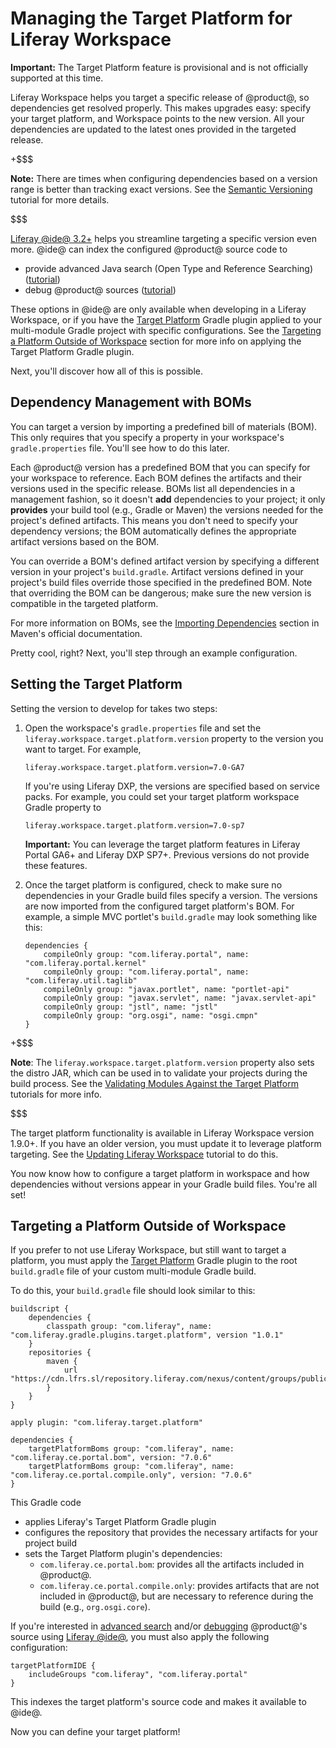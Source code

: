 # Managing the Target Platform for Liferay Workspace [](id=managing-the-target-platform-for-liferay-workspace)

**Important:** The Target Platform feature is provisional and is not officially
supported at this time.

Liferay Workspace helps you target a specific release of @product@, so
dependencies get resolved properly. This makes upgrades easy: specify your
target platform, and Workspace points to the new version. All your dependencies
are updated to the latest ones provided in the targeted release.

+$$$

**Note:** There are times when configuring dependencies based on a version range
is better than tracking exact versions. See the
[Semantic Versioning](/develop/tutorials/-/knowledge_base/7-0/semantic-versioning)
tutorial for more details.

$$$

[Liferay @ide@ 3.2+](/develop/tutorials/-/knowledge_base/7-1/liferay-ide) 
helps you streamline targeting a specific version even more. @ide@ can index the
configured @product@ source code to

- provide advanced Java search (Open Type and Reference Searching)
  ([tutorial](/develop/tutorials/-/knowledge_base/7-0/searching-product-source-in-liferay-ide))
- debug @product@ sources
  ([tutorial](/develop/tutorials/-/knowledge_base/7-0/debugging-product-source-in-liferay-ide))

These options in @ide@ are only available when developing in a Liferay
Workspace, or if you have the
[Target Platform](/develop/reference/-/knowledge_base/7-0/target-platform-gradle-plugin)
Gradle plugin applied to your multi-module Gradle project with specific
configurations. See the
[Targeting a Platform Outside of Workspace](#targeting-a-platform-outside-of-workspace)
section for more info on applying the Target Platform Gradle plugin.

Next, you'll discover how all of this is possible.

## Dependency Management with BOMs [](id=dependency-management-with-boms)

You can target a version by importing a predefined bill of materials (BOM). This
only requires that you specify a property in your workspace's
`gradle.properties` file. You'll see how to do this later.

Each @product@ version has a predefined BOM that you can specify for your
workspace to reference. Each BOM defines the artifacts and their versions used
in the specific release. BOMs list all dependencies in a management fashion, so
it doesn't **add** dependencies to your project; it only **provides** your build
tool (e.g., Gradle or Maven) the versions needed for the project's defined
artifacts. This means you don't need to specify your dependency versions; the
BOM automatically defines the appropriate artifact versions based on the BOM.

You can override a BOM's defined artifact version by specifying a different
version in your project's `build.gradle`. Artifact versions defined in your
project's build files override those specified in the predefined BOM. Note that
overriding the BOM can be dangerous; make sure the new version is compatible in
the targeted platform.

For more information on BOMs, see the
[Importing Dependencies](https://maven.apache.org/guides/introduction/introduction-to-dependency-mechanism#Importing_Dependencies)
section in Maven's official documentation.

Pretty cool, right? Next, you'll step through an example configuration.

## Setting the Target Platform [](id=setting-the-target-platform)

Setting the version to develop for takes two steps: 

1.  Open the workspace's `gradle.properties` file and set the
    `liferay.workspace.target.platform.version` property to the version you want
    to target. For example,

        liferay.workspace.target.platform.version=7.0-GA7

    If you're using Liferay DXP, the versions are specified based on service
    packs. For example, you could set your target platform workspace Gradle
    property to

        liferay.workspace.target.platform.version=7.0-sp7

    **Important:** You can leverage the target platform features in Liferay
    Portal GA6+ and Liferay DXP SP7+. Previous versions do not provide these
    features.

2.  Once the target platform is configured, check to make sure no dependencies
    in your Gradle build files specify a version. The versions are now imported
    from the configured target platform's BOM. For example, a simple MVC
    portlet's `build.gradle` may look something like this:

        dependencies {
            compileOnly group: "com.liferay.portal", name: "com.liferay.portal.kernel"
            compileOnly group: "com.liferay.portal", name: "com.liferay.util.taglib"
            compileOnly group: "javax.portlet", name: "portlet-api"
            compileOnly group: "javax.servlet", name: "javax.servlet-api"
            compileOnly group: "jstl", name: "jstl"
            compileOnly group: "org.osgi", name: "osgi.cmpn"
        }

+$$$

**Note**: The `liferay.workspace.target.platform.version` property also sets
the distro JAR, which can be used in to validate your projects during the build
process. See the
[Validating Modules Against the Target Platform](/develop/tutorials/-/knowledge_base/7-0/validating-modules-against-the-target-platform)
tutorials for more info.

$$$

The target platform functionality is available in Liferay Workspace version
1.9.0+. If you have an older version, you must update it to leverage platform
targeting. See the
[Updating Liferay Workspace](/develop/tutorials/-/knowledge_base/7-0/updating-liferay-workspace)
tutorial to do this.

You now know how to configure a target platform in workspace and how
dependencies without versions appear in your Gradle build files. You're all set!

## Targeting a Platform Outside of Workspace [](id=targeting-a-platform-outside-of-workspace)

If you prefer to not use Liferay Workspace, but still want to target a platform,
you must apply the 
[Target Platform](/develop/reference/-/knowledge_base/7-0/target-platform-gradle-plugin)
Gradle plugin to the root `build.gradle` file of your custom multi-module Gradle
build.

To do this, your `build.gradle` file should look similar to this:

    buildscript {
        dependencies {
            classpath group: "com.liferay", name: "com.liferay.gradle.plugins.target.platform", version "1.0.1"
        }
        repositories {
            maven {
                url "https://cdn.lfrs.sl/repository.liferay.com/nexus/content/groups/public"
            }
        }
    }

    apply plugin: "com.liferay.target.platform"

    dependencies {
        targetPlatformBoms group: "com.liferay", name: "com.liferay.ce.portal.bom", version: "7.0.6"
        targetPlatformBoms group: "com.liferay", name: "com.liferay.ce.portal.compile.only", version: "7.0.6"
    }

This Gradle code

- applies Liferay's Target Platform Gradle plugin
- configures the repository that provides the necessary artifacts for your
  project build
- sets the Target Platform plugin's dependencies:
    - `com.liferay.ce.portal.bom`: provides all the artifacts included in
      @product@.
    - `com.liferay.ce.portal.compile.only`: provides artifacts that are not
      included in @product@, but are necessary to reference during the build
      (e.g., `org.osgi.core`).

If you're interested in
[advanced search](/develop/tutorials/-/knowledge_base/7-0/searching-product-source-in-liferay-ide)
and/or
[debugging](/develop/tutorials/-/knowledge_base/7-0/debugging-product-source-in-liferay-ide)
@product@'s source using
[Liferay @ide@](/develop/tutorials/-/knowledge_base/7-0/liferay-ide), you must
also apply the following configuration:

    targetPlatformIDE {
        includeGroups "com.liferay", "com.liferay.portal"
    }

This indexes the target platform's source code and makes it available to @ide@.

Now you can define your target platform!
